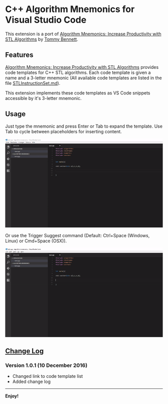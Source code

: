 # C++ Algorithm Mnemonics for Visual Studio Code

This extension is a port of [Algorithm Mnemonics: Increase Productivity with STL Algorithms](https://github.com/tommybennett/algorithm-mnemonics) by [Tommy Bennett](https://github.com/tommybennett). 


## Features

[Algorithm Mnemonics: Increase Productivity with STL Algorithms](https://github.com/tommybennett/algorithm-mnemonics) provides code templates for C++ STL algorithms. 
Each code template is given a name and a 3-letter mnemonic (All available code templates are listed in the file [STLInstructionSet.md](https://github.com/tommybennett/algorithm-mnemonics/blob/master/STLInstructionSet.md)).

This extension implements these code templates as VS Code snippets accessible by it's 3-letter mnemonic. 



## Usage
Just type the mnemonic and press Enter or Tab to expand the template. Use Tab to cycle between placeholders for inserting content.

![example 1](./images/example1.gif "Usage example 1")

Or use the Trigger Suggest command (Default: Ctrl+Space (Windows, Linux) or Cmd+Space (OSX)).

![example 2](./images/example2-trigger-suggest.gif "Usage example 2")



## [Change Log](https://github.com/davidbroetje/algorithm-mnemonics-vscode/blob/master/CHANGELOG.md)
### Version 1.0.1 (10 December 2016)
* Changed link to code template list
* Added change log

-----------------------------------------------------------------------------------------------------------

**Enjoy!**
